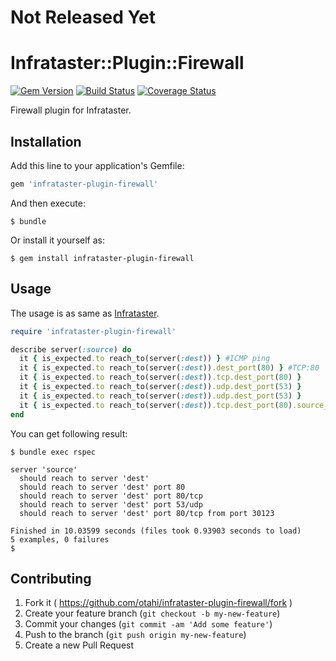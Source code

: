# Not Released Yet

# Infrataster::Plugin::Firewall
[![Gem Version](https://badge.fury.io/rb/infrataster-plugin-firewall.svg)](http://badge.fury.io/rb/infrataster-plugin-firewall)
[![Build Status](https://travis-ci.org/otahi/infrataster-plugin-firewall.svg)](https://travis-ci.org/otahi/infrataster-plugin-firewall)
[![Coverage Status](https://coveralls.io/repos/otahi/infrataster-plugin-firewall/badge.png)](https://coveralls.io/r/otahi/infrataster-plugin-firewall)

Firewall plugin for Infrataster.

## Installation

Add this line to your application's Gemfile:

```ruby
gem 'infrataster-plugin-firewall'
```

And then execute:

    $ bundle

Or install it yourself as:

    $ gem install infrataster-plugin-firewall

## Usage

The usage is as same as [Infrataster](https://github.com/ryotarai/infrataster).

```ruby
require 'infrataster-plugin-firewall'

describe server(:source) do
  it { is_expected.to reach_to(server(:dest)) } #ICMP ping
  it { is_expected.to reach_to(server(:dest)).dest_port(80) } #TCP:80
  it { is_expected.to reach_to(server(:dest)).tcp.dest_port(80) }
  it { is_expected.to reach_to(server(:dest)).udp.dest_port(53) }
  it { is_expected.to reach_to(server(:dest)).udp.dest_port(53) }
  it { is_expected.to reach_to(server(:dest)).tcp.dest_port(80).source_port(30123) }
end
```

You can get following result:

```
$ bundle exec rspec

server 'source'
  should reach to server 'dest'
  should reach to server 'dest' port 80
  should reach to server 'dest' port 80/tcp
  should reach to server 'dest' port 53/udp
  should reach to server 'dest' port 80/tcp from port 30123

Finished in 10.03599 seconds (files took 0.93903 seconds to load)
5 examples, 0 failures
$
```


## Contributing

1. Fork it ( https://github.com/otahi/infrataster-plugin-firewall/fork )
2. Create your feature branch (`git checkout -b my-new-feature`)
3. Commit your changes (`git commit -am 'Add some feature'`)
4. Push to the branch (`git push origin my-new-feature`)
5. Create a new Pull Request
